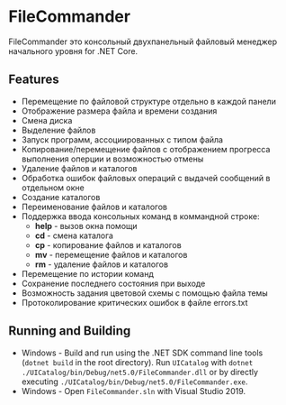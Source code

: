 # FileCommander

FileCommander это консольный двухпанельный файловый менеджер начального уровня for .NET Core.

## Features
* Перемещение по файловой структуре отдельно в каждой панели
* Отображение размера файла и времени создания
* Смена диска
* Выделение файлов 
* Запуск программ, ассоциированных с типом файла
* Копирование/перемещение файлов с отображением прогресса выполнения оперции и возможностью отмены
* Удаление файлов и каталогов
* Обработка ошибок файловых операций с выдачей сообщений в отдельном окне
* Создание каталогов
* Переименование файлов и каталогов
* Поддержка ввода консольных команд в коммандной строке:
  * **help** - вызов окна помощи
  * **cd** - смена каталога
  * **cp** - копирование файлов и каталогов
  * **mv** - перемещение файлов и каталогов
  * **rm** - удаление файлов и каталогов
* Перемещение по истории команд
* Сохранение последнего состояния при выходе
* Возможность задания цветовой схемы с помощью файла темы
* Протоколирование критических ошибок в файле errors.txt

## Running and Building

* Windows - Build and run using the .NET SDK command line tools (`dotnet build` in the root directory). Run `UICatalog` with `dotnet ./UICatalog/bin/Debug/net5.0/FileCommander.dll` or by directly executing `./UICatalog/bin/Debug/net5.0/FileCommander.exe`.
* Windows - Open `FileCommander.sln` with Visual Studio 2019.